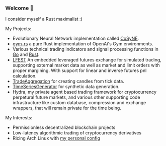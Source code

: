 ### Welcome :wave:
I consider myself a Rust maximalist :)

My Projects:
- Evolutionary Neural Network implementation called [CoSyNE](https://github.com/MathisWellmann/cosyne).
- [gym-rs](https://github.com/MathisWellmann/gym-rs) a pure Rust implementation of OpenAi's Gym environments.
- Various technical trading indicators and signal processing functions  in [Go](https://github.com/MathisWellmann/go_ehlers_indicators)
and [Rust](https://github.com/MathisWellmann/sliding_features-rs).
- [LFEST](https://github.com/MathisWellmann/lfest-rs) An embedded leveraged futures exchange for simulated trading, supporting external market data as well as market and limit orders with proper margining. With support for linear and inverse futures pnl calculation.
- [TradeAggregation](https://github.com/MathisWellmann/trade_aggregation-rs) for creating candles from tick data.
- [TimeSeriesGenerator](https://github.com/MathisWellmann/time_series_generator-rs) for synthetic data generation.
- Hydra, my private agent based trading framework for cryptocurrency perpetural future markets, and various other supporting code infrastructure like custom database, compression and exchange wrappers, that will remain private for the time being.

My Interests:
- Permissionless decentralized blockchain projects
- Low-latency algorithmic trading of cryptocurrency derivatives
- Ricing Arch Linux with [my personal config](https://github.com/MathisWellmann/penrose-personal)

